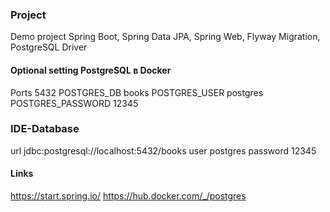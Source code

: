 ### Project  
Demo project Spring Boot, Spring Data JPA, Spring Web, Flyway Migration, PostgreSQL Driver

#### Optional setting PostgreSQL в Docker
Ports 5432
POSTGRES_DB books
POSTGRES_USER postgres
POSTGRES_PASSWORD 12345

### IDE-Database
url jdbc:postgresql://localhost:5432/books
user postgres
password 12345

#### Links
https://start.spring.io/
https://hub.docker.com/_/postgres